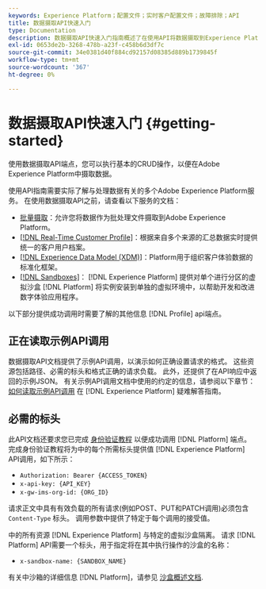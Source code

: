 ```yaml
---
keywords: Experience Platform；配置文件；实时客户配置文件；故障排除；API
title: 数据摄取API快速入门
type: Documentation
description: 数据摄取API快速入门指南概述了在使用API将数据摄取到Experience Platform中之前，您需要了解的关键概念和基本功能。
exl-id: 0653de2b-3268-478b-a23f-c458b6d3df7c
source-git-commit: 34e0381d40f884cd92157d08385d889b1739845f
workflow-type: tm+mt
source-wordcount: '367'
ht-degree: 0%

---
```


# 数据摄取API快速入门 {#getting-started}

使用数据摄取API端点，您可以执行基本的CRUD操作，以便在Adobe Experience Platform中摄取数据。

使用API指南需要实际了解与处理数据有关的多个Adobe Experience Platform服务。 在使用数据摄取API之前，请查看以下服务的文档：

* [批量摄取](./overview.md)：允许您将数据作为批处理文件摄取到Adobe Experience Platform。
* [[!DNL Real-Time Customer Profile]](../home.md)：根据来自多个来源的汇总数据实时提供统一的客户用户档案。
* [[!DNL Experience Data Model (XDM)]](../../xdm/home.md)：Platform用于组织客户体验数据的标准化框架。
* [[!DNL Sandboxes]](../../sandboxes/home.md)： [!DNL Experience Platform] 提供对单个进行分区的虚拟沙盒 [!DNL Platform] 将实例安装到单独的虚拟环境中，以帮助开发和改进数字体验应用程序。

以下部分提供成功调用时需要了解的其他信息 [!DNL Profile] api端点。

## 正在读取示例API调用

数据摄取API文档提供了示例API调用，以演示如何正确设置请求的格式。 这些资源包括路径、必需的标头和格式正确的请求负载。 此外，还提供了在API响应中返回的示例JSON。 有关示例API调用文档中使用的约定的信息，请参阅以下章节： [如何读取示例API调用](../../landing/troubleshooting.md#how-do-i-format-an-api-request) 在 [!DNL Experience Platform] 疑难解答指南。

## 必需的标头

此API文档还要求您已完成 [身份验证教程](https://www.adobe.com/go/platform-api-authentication-en) 以便成功调用 [!DNL Platform] 端点。 完成身份验证教程将为中的每个所需标头提供值 [!DNL Experience Platform] API调用，如下所示：

* `Authorization: Bearer {ACCESS_TOKEN}`
* `x-api-key: {API_KEY}`
* `x-gw-ims-org-id: {ORG_ID}`

请求正文中具有有效负载的所有请求(例如POST、PUT和PATCH调用)必须包含 `Content-Type` 标头。 调用参数中提供了特定于每个调用的接受值。

中的所有资源 [!DNL Experience Platform] 与特定的虚拟沙盒隔离。 请求 [!DNL Platform] API需要一个标头，用于指定将在其中执行操作的沙盒的名称：

* `x-sandbox-name: {SANDBOX_NAME}`

有关中沙箱的详细信息 [!DNL Platform]，请参见 [沙盒概述文档](../../sandboxes/home.md).
